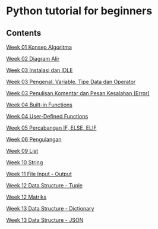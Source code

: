 # Python tutorial for beginners

## Contents

<a href="https://github.com/priyandari/Python-tutorial-for-beginners/blob/master/week_01%20Konsep%20Algoritma.ipynb"> Week 01 Konsep Algoritma</a>

<a href="https://github.com/priyandari/Python-tutorial-for-beginners/blob/master/week_02%20Diagram%20Alir.ipynb"> Week 02 Diagram Alir</a>

<a href="https://github.com/priyandari/Python-tutorial-for-beginners/blob/master/week_03%20Instalasi%20dan%20IDLE.ipynb"> Week 03 Instalasi dan IDLE</a>

<a href="https://github.com/priyandari/Python-tutorial-for-beginners/blob/master/week_03%20Pengenal%2C%20Variable%2C%20Tipe%20Data%20dan%20Operator.ipynb"> Week 03 Pengenal, Variable, Tipe Data dan Operator</a>

<a href="https://github.com/priyandari/Python-tutorial-for-beginners/blob/master/week_03%20Penulisan%20Komentar%20dan%20Pesan%20Kesalahan%20(Error).ipynb"> Week 03 Penulisan Komentar dan Pesan Kesalahan (Error)</a>

<a href="https://github.com/priyandari/Python-tutorial-for-beginners/blob/master/week_04%20Built-in%20Functions.ipynb"> Week 04 Built-in Functions</a>

<a href="https://github.com/priyandari/Python-tutorial-for-beginners/blob/master/week_04%20User-Defined%20Functions.ipynb"> Week 04 User-Defined Functions</a>

<a href="https://github.com/priyandari/Python-tutorial-for-beginners/blob/master/week_05%20Percabangan%20IF%2C%20ELSE%2C%20ELIF.ipynb"> Week 05 Percabangan IF, ELSE, ELIF</a>

<a href="https://github.com/priyandari/Python-tutorial-for-beginners/blob/master/week_06%20Pengulangan.ipynb"> Week 06 Pengulangan</a>

<a href="https://github.com/priyandari/Python-tutorial-for-beginners/blob/master/week_09%20List.ipynb"> Week 09 List</a>

<a href="https://github.com/priyandari/Python-tutorial-for-beginners/blob/master/week_10%20String.ipynb"> Week 10 String</a>

<a href="https://github.com/priyandari/Python-tutorial-for-beginners/blob/master/week_11%20File%20Input%20-%20Output.ipynb"> Week 11 File Input - Output</a>

<a href="https://github.com/priyandari/Python-tutorial-for-beginners/blob/master/week_12%20Data%20Structure%20-%20Tuple.ipynb"> Week 12 Data Structure - Tuple</a>

<a href="https://github.com/priyandari/Python-tutorial-for-beginners/blob/master/week_12%20Matriks.ipynb"> Week 12 Matriks</a>

<a href="https://github.com/priyandari/Python-tutorial-for-beginners/blob/master/week_13%20Data%20Structure%20-%20Dictionary.ipynb"> Week 13 Data Structure - Dictionary</a>

<a href="https://github.com/priyandari/Python-tutorial-for-beginners/blob/master/week_13%20Data%20Structure%20-%20JSON.ipynb"> Week 13 Data Structure - JSON</a>